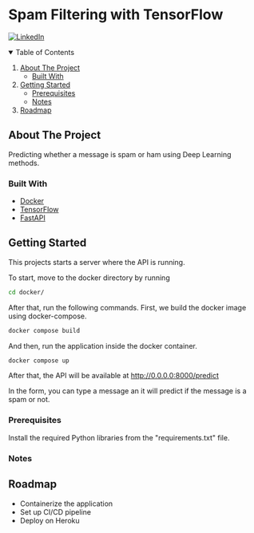 # Spam Filtering with TensorFlow

[![LinkedIn][linkedin-shield]][linkedin-url]

<!-- TABLE OF CONTENTS -->
<details open="open">
  <summary>Table of Contents</summary>
  <ol>
    <li>
      <a href="#about-the-project">About The Project</a>
      <ul>
        <li><a href="#built-with">Built With</a></li>
      </ul>
    </li>
    <li>
      <a href="#getting-started">Getting Started</a>
      <ul>
        <li><a href="#prerequisites">Prerequisites</a></li>
        <li><a href="#notes">Notes</a></li>
      </ul>
    </li>
    <li><a href="#roadmap">Roadmap</a></li>
  </ol>
</details>

<!-- ABOUT THE PROJECT -->
## About The Project

Predicting whether a message is spam or ham using Deep Learning methods.


### Built With

* [Docker](https://www.docker.com/)
* [TensorFlow](https://www.tensorflow.org/)
* [FastAPI](https://fastapi.tiangolo.com/)


## Getting Started
This projects starts a server where the API is running.

To start, move to the docker directory by running

```Bash
cd docker/
```

After that, run the following commands. First, we build the docker image using docker-compose.
```Bash
docker compose build
```

And then, run the application inside the docker container.
```Bash
docker compose up
```

After that, the API will be available at http://0.0.0.0:8000/predict 

In the form, you can type a message an it will predict if the message is a spam or not.


### Prerequisites
Install the required Python libraries from the "requirements.txt" file.


### Notes


## Roadmap
<ul>
  <li>Containerize the application</li>
  <li>Set up CI/CD pipeline</li>
  <li>Deploy on Heroku</li>
</ul>

[linkedin-shield]: https://img.shields.io/badge/-LinkedIn-white.svg?
[linkedin-url]: https://linkedin.com/in/stelios-giannikis